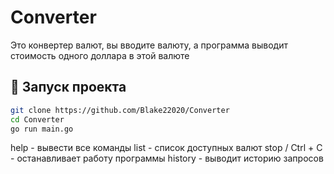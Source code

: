 # Converter

Это конвертер валют, вы вводите валюту, а программа выводит стоимость одного доллара в этой валюте

## 🚀 Запуск проекта
```bash
git clone https://github.com/Blake22020/Converter
cd Converter
go run main.go
```


help - вывести все команды
list - список доступных валют
stop / Ctrl + C - останавливает работу программы
history - выводит историю запросов

